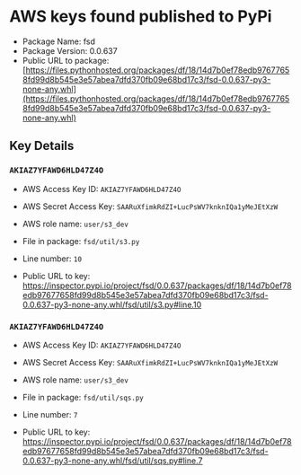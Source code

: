# AWS keys found published to PyPi

* Package Name: fsd
* Package Version: 0.0.637
* Public URL to package: [https://files.pythonhosted.org/packages/df/18/14d7b0ef78edb97677658fd99d8b545e3e57abea7dfd370fb09e68bd17c3/fsd-0.0.637-py3-none-any.whl](https://files.pythonhosted.org/packages/df/18/14d7b0ef78edb97677658fd99d8b545e3e57abea7dfd370fb09e68bd17c3/fsd-0.0.637-py3-none-any.whl)

## Key Details

### `AKIAZ7YFAWD6HLD47Z4O`

* AWS Access Key ID: `AKIAZ7YFAWD6HLD47Z4O`
* AWS Secret Access Key: `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` 
* AWS role name: `user/s3_dev`
* File in package: `fsd/util/s3.py`
* Line number: `10`

* Public URL to key: https://inspector.pypi.io/project/fsd/0.0.637/packages/df/18/14d7b0ef78edb97677658fd99d8b545e3e57abea7dfd370fb09e68bd17c3/fsd-0.0.637-py3-none-any.whl/fsd/util/s3.py#line.10



### `AKIAZ7YFAWD6HLD47Z4O`

* AWS Access Key ID: `AKIAZ7YFAWD6HLD47Z4O`
* AWS Secret Access Key: `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` 
* AWS role name: `user/s3_dev`
* File in package: `fsd/util/sqs.py`
* Line number: `7`

* Public URL to key: https://inspector.pypi.io/project/fsd/0.0.637/packages/df/18/14d7b0ef78edb97677658fd99d8b545e3e57abea7dfd370fb09e68bd17c3/fsd-0.0.637-py3-none-any.whl/fsd/util/sqs.py#line.7


